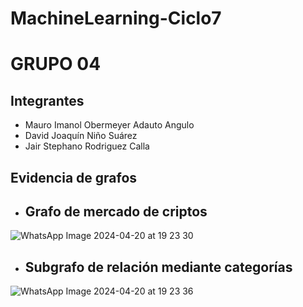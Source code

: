 # MachineLearning-Ciclo7
# GRUPO 04
## Integrantes
+ Mauro Imanol Obermeyer Adauto Angulo
+ David Joaquín Niño Suárez
+ Jair Stephano Rodriguez Calla

## Evidencia de grafos
+ ## Grafo de mercado de criptos
![WhatsApp Image 2024-04-20 at 19 23 30](https://github.com/mauroadauto6/MachineLearning-Ciclo7/assets/65085844/37eb87ea-4367-427c-86bf-73e9ff4a74b7)
+ ## Subgrafo de relación mediante categorías
![WhatsApp Image 2024-04-20 at 19 23 36](https://github.com/mauroadauto6/MachineLearning-Ciclo7/assets/65085844/fe34f64e-e88c-40e6-b266-7afe14410fbb)
